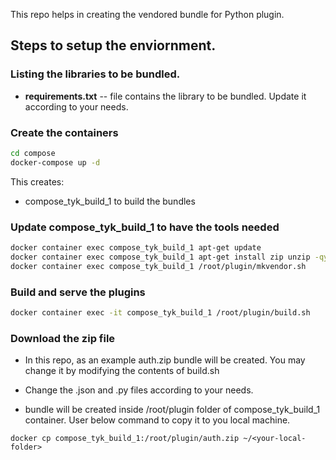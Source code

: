 This repo helps in creating the vendored bundle for Python plugin.
 
## Steps to setup the enviornment.

### Listing the libraries to be bundled.

- **requirements.txt** -- file contains the library to be bundled. Update it according to your needs.

### Create the containers
```bash
cd compose
docker-compose up -d
```

This creates:
- compose_tyk_build_1 to build the bundles


### Update compose_tyk_build_1 to have the tools needed
```bash
docker container exec compose_tyk_build_1 apt-get update
docker container exec compose_tyk_build_1 apt-get install zip unzip -qy
docker container exec compose_tyk_build_1 /root/plugin/mkvendor.sh
```

### Build and serve the plugins
```bash
docker container exec -it compose_tyk_build_1 /root/plugin/build.sh
```

### Download the zip file

- In this repo, as an example auth.zip bundle will be created. You may change it by modifying the contents of build.sh
- Change the .json and .py files according to your needs.

- bundle will be created inside /root/plugin folder of compose_tyk_build_1 container. User below command to copy it to you local machine.

```
docker cp compose_tyk_build_1:/root/plugin/auth.zip ~/<your-local-folder>
```
